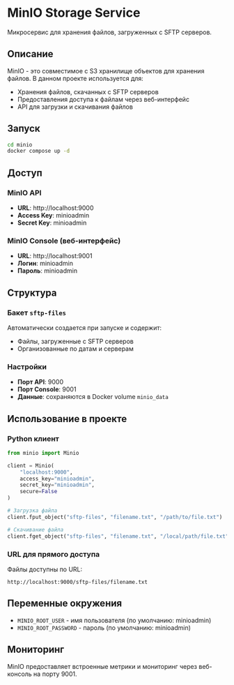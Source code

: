 # MinIO Storage Service

Микросервис для хранения файлов, загруженных с SFTP серверов.

## Описание

MinIO - это совместимое с S3 хранилище объектов для хранения файлов. В данном проекте используется для:
- Хранения файлов, скачанных с SFTP серверов
- Предоставления доступа к файлам через веб-интерфейс
- API для загрузки и скачивания файлов

## Запуск

```bash
cd minio
docker compose up -d
```

## Доступ

### MinIO API
- **URL**: http://localhost:9000
- **Access Key**: minioadmin
- **Secret Key**: minioadmin

### MinIO Console (веб-интерфейс)
- **URL**: http://localhost:9001
- **Логин**: minioadmin
- **Пароль**: minioadmin

## Структура

### Бакет `sftp-files`
Автоматически создается при запуске и содержит:
- Файлы, загруженные с SFTP серверов
- Организованные по датам и серверам

### Настройки
- **Порт API**: 9000
- **Порт Console**: 9001
- **Данные**: сохраняются в Docker volume `minio_data`

## Использование в проекте

### Python клиент
```python
from minio import Minio

client = Minio(
    "localhost:9000",
    access_key="minioadmin",
    secret_key="minioadmin",
    secure=False
)

# Загрузка файла
client.fput_object("sftp-files", "filename.txt", "/path/to/file.txt")

# Скачивание файла
client.fget_object("sftp-files", "filename.txt", "/local/path/file.txt")
```

### URL для прямого доступа
Файлы доступны по URL:
```
http://localhost:9000/sftp-files/filename.txt
```

## Переменные окружения

- `MINIO_ROOT_USER` - имя пользователя (по умолчанию: minioadmin)
- `MINIO_ROOT_PASSWORD` - пароль (по умолчанию: minioadmin)

## Мониторинг

MinIO предоставляет встроенные метрики и мониторинг через веб-консоль на порту 9001. 